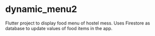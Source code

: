 # dynamic_menu2
Flutter project to display food menu of hostel mess.
Uses Firestore as database to update values of food items in the app. 




